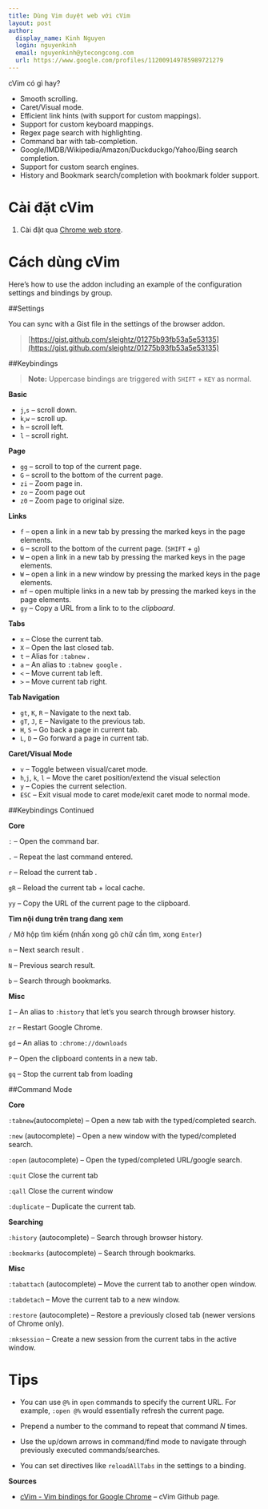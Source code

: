 ```yaml
---
title: Dùng Vim duyệt web với cVim
layout: post
author:
  display_name: Kinh Nguyen
  login: nguyenkinh
  email: nguyenkinh@ytecongcong.com
  url: https://www.google.com/profiles/112009149785989721279
---
```


cVim có gì hay?

*   Smooth scrolling.
*   Caret/Visual mode.
*   Efficient link hints (with support for custom mappings).
*   Support for custom keyboard mappings.
*   Regex page search with highlighting.
*   Command bar with tab-completion.
*   Google/IMDB/Wikipedia/Amazon/Duckduckgo/Yahoo/Bing search completion.
*   Support for custom search engines.
*   History and Bookmark search/completion with bookmark folder support.

# Cài đặt cVim

1.  Cài đặt qua [Chrome web store](https://chrome.google.com/webstore/detail/cvim/ihlenndgcmojhcghmfjfneahoeklbjjh).

# Cách dùng cVim

Here’s how to use the addon including an example of the configuration settings and bindings by group.

##Settings

You can sync with a Gist file in the settings of the browser addon.

> [https://gist.github.com/sleightz/01275b93fb53a5e53135](https://gist.github.com/sleightz/01275b93fb53a5e53135)

##Keybindings

> **Note:** Uppercase bindings are triggered with `SHIFT` + `KEY` as normal.

**Basic**

*   `j`,`s` – scroll down.
*   `k`,`w` – scroll up.
*   `h` – scroll left.
*   `l` – scroll right.

**Page**

*   `gg` – scroll to top of the current page.
*   `G` – scroll to the bottom of the current page.
*   `zi` – Zoom page in.
*   `zo` – Zoom page out
*   `z0` – Zoom page to original size.

**Links**

*   `f` – open a link in a new tab by pressing the marked keys in the page elements.
*   `G` – scroll to the bottom of the current page. (`SHIFT` + `g`)
*   `W` – open a link in a new tab by pressing the marked keys in the page elements.
*   `W` – open a link in a new window by pressing the marked keys in the page elements.
*   `mf` – open multiple links in a new tab by pressing the marked keys in the page elements.
*   `gy` – Copy a URL from a link to to the _clipboard_.

**Tabs**

*   `x` – Close the current tab.
*   `X` – Open the last closed tab.
*   `t` – Alias for `:tabnew` .
*   `a` – An alias to `:tabnew google` .
*   `<` – Move current tab left.
*   `>` – Move current tab right.

**Tab Navigation**

*   `gt`, `K`, `R` – Navigate to the next tab.
*   `gT`, `J`, `E` – Navigate to the previous tab.
*   `H`, `S` – Go back a page in current tab.
*   `L`, `D` – Go forward a page in current tab.

**Caret/Visual Mode**

*   `v` – Toggle between visual/caret mode.
*   `h`,`j`, `k`, `l` – Move the caret position/extend the visual selection
*   `y` – Copies the current selection.
*   `ESC` – Exit visual mode to caret mode/exit caret mode to normal mode.

##Keybindings Continued

**Core**

`:` – Open the command bar.

`.` – Repeat the last command entered.

`r` – Reload the current tab .

`gR` – Reload the current tab + local cache.

`yy` – Copy the URL of the current page to the clipboard.

**Tìm nội dung trên trang đang xem**

`/` Mở hộp tìm kiếm (nhấn xong gõ chữ cần tìm, xong `Enter`)

`n` – Next search result .

`N` – Previous search result.

`b` – Search through bookmarks.

**Misc**

`I` – An alias to `:history` that let’s you search through browser history.

`zr` – Restart Google Chrome.

`gd` – An alias to `:chrome://downloads`

`P` – Open the clipboard contents in a new tab.

`gq` – Stop the current tab from loading

##Command Mode

**Core**

`:tabnew`(autocomplete) – Open a new tab with the typed/completed search.

`:new` (autocomplete) – Open a new window with the typed/completed search.

`:open` (autocomplete) – Open the typed/completed URL/google search.

`:quit` Close the current tab

`:qall` Close the current window

`:duplicate` – Duplicate the current tab.

**Searching**

`:history` (autocomplete) – Search through browser history.

`:bookmarks` (autocomplete) – Search through bookmarks.

**Misc**

`:tabattach` (autocomplete) – Move the current tab to another open window.

`:tabdetach` – Move the current tab to a new window.

`:restore` (autocomplete) – Restore a previously closed tab (newer versions of Chrome only).

`:mksession` – Create a new session from the current tabs in the active window.

# Tips

*   You can use `@%` in `open` commands to specify the current URL. For example, `:open @%` would essentially refresh the current page.

*   Prepend a number to the command to repeat that command _N_ times.

*   Use the up/down arrows in command/find mode to navigate through previously
    executed commands/searches.

*   You can set directives like `reloadAllTabs` in the settings to a binding.

**Sources**

*   [cVim - Vim bindings for Google Chrome](https://github.com/1995eaton/chromium-vim) – cVim Github page.
